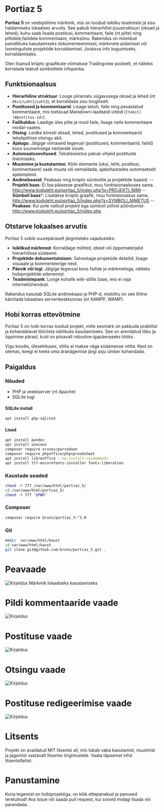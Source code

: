 # Portiaz 5

**Portiaz 5** on veebipõhine märkmik, mis on loodud isikliku teadmiste ja sisu haldamiseks lokaalses arvutis. 
See pakub hierarhilist puustruktuuri (oksad ja lehed), kuhu saab lisada postitusi, kommentaare, faile (nt pilte) ning piltidele,failidele kommentaare, märksõnu. 
Rakendus on mõeldud paindlikuks kasutamiseks dokumenteerimisel, märkmete pidamisel või loominguliste projektide korraldamisel.
Jooksva info kogumiseks, korraldamiseks.

Olen lisanud krüpto graafikute võimaluse Tradingview poolselt, et näiteks korralada teatud sümbolitele infopanka.


## Funktsionaalsus
- **Hierarhiline struktuur**: Looge piiramatu sügavusega oksad ja lehed (nt `Oks1/Leht1/Leht2`), et korraldada sisu loogiliselt.
- **Postitused ja kommentaarid**: Lisage teksti, faile ning pesastatud kommentaare, mis toetavad Markdown-laadseid viiteid (`[tekst](#postitus-id)`).
- **Failihaldus**: Laadige üles pilte ja muid faile, lisage neile kommentaare modal-vaates.
- **Otsing**: Leidke kiiresti oksad, lehed, postitused ja kommentaarid tekstipõhise otsingu abil.
- **Ajalugu**: Jälgige viimaseid tegevusi (postitused, kommentaarid, failid) koos suunamisega vastavale sisule.
- **Automaatsoovitused**: Tekstisisestus pakub vihjeid postituste linkimiseks.
- **Muutmine ja kustutamine**: Kõiki elemente (oksi, lehti, postitusi, kommentaare) saab muuta või eemaldada, ajakohastades automaatselt ajatempleid.
- **Andmebaasid**: Peabaas ning krüpto sümbolite ja projektide baasid.
-- **Projekti baas**: Ei lisa päisesse graafikut, muu funktsionaalsuses sama. http://www.koduleht.eu/portiaz_5/index.php?p=PROJEKTI_NIMI
-- **Sümboli baas***: Lisatakse krüpto graafik, muu funktsionalsus sama. http://www.koduleht.eu/portiaz_5/index.php?s=SYMBOLI_NIMETUS
-- **Peabaas**: Kui pole valitud projekti ega sümboli põhist pöördumist. http://www.koduleht.eu/portiaz_5/index.php
## Otstarve lokaalses arvutis
Portiaz 5 sobib suurepäraselt järgmisteks vajadusteks:
- **Isiklikud märkmed**: Korraldage mõtted, ideed või õppematerjalid hierarhilisse süsteemi.
- **Projektide dokumentatsioon**: Salvestage projektide detailid, lisage visuaale ja kommenteerige neid.
- **Päevik või logi**: Jälgige tegevusi koos failide ja märkmetega, näiteks hobiprojektide edenemist.
- **Teadmistepank**: Looge kohalik wiki-stiilis baas, mis ei vaja internetiühendust.

Rakendus kasutab SQLite andmebaasi ja PHP-d, mistõttu on see lihtne käivitada lokaalses serverikeskkonnas (nt XAMPP, WAMP).

## Hobi korras ettevõtmine
Portiaz 5 on hobi korras loodud projekt, mille eesmärk on pakkuda praktilist ja kohandatavat tööriista isiklikuks kasutamiseks. See on arendatud lõbu ja õppimise pärast, kuid on piisavalt robustne igapäevaseks tööks.

Vigu koodis, ülesehituses, stiilis ei maksa väga südamesse võtta. Kest on olemas, keegi ei keela oma äranägemise järgi asju ümber kohandada.

## Paigaldus

### Nõuded
- PHP ja veebiserver (nt Apache)
- SQLite tugi

#### SQLite install
```bash
apt install php-sqlite3
```
#### Lisad
```bash
apt install pandoc
apt install unoconv
composer require erusev/parsedown 
composer require phpoffice/phpspreadsheet
apt install libreoffice --no-install-recommends
apt install ttf-mscorefonts-installer fonts-liberation
```
### Kaustade seaded
```bash
chmod -R 777 /var/www/html/portiaz_5/
cd /var/www/html/portiaz_5/
chmod -R 777 "$PWD"
```
### Composer
```bash
composer require brunn/portiaz_5:^1.0
```
### Git
```bash
mkdir  var/www/html/kaust
cd var/www/html/kaust
git clone git@github.com:brunn/portiaz_5.git .
```

# Peavaade
![Kirjeldus](doc/ajaloo_vaade.png)
Märkmik lokaalseks kasutamiseks
# Pildi kommentaaride vaade
![Kirjeldus](doc/pildivaade.png)
# Postituse vaade 
![Kirjeldus](doc/postituse_vaade.png)
# Otsingu vaade 
![Kirjeldus](doc/otsingu_vaade.png)
# Postituse redigeerimise vaade 
![Kirjeldus](doc/postituse_redigeerimise_vaade.png)


# Litsents

Projekt on avaldatud MIT litsentsi all, mis lubab vaba kasutamist, muutmist ja jagamist vastavalt litsentsi tingimustele. Vaata täpsemat infot litsentsifailist.
# Panustamine

Kuna tegemist on hobiprojektiga, on kõik ettepanekud ja panused teretulnud! Ava issue või saada pull request, kui soovid midagi lisada või parandada.
